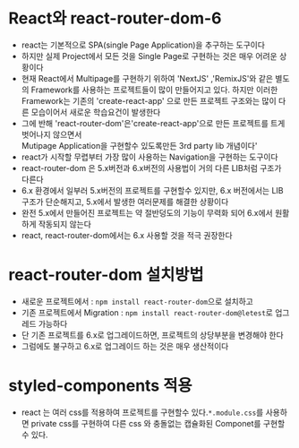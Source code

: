 # React와 react-router-dom-6

- react는 기본적으로 SPA(single Page Application)을 추구하는 도구이다
- 하지만 실제 Project에서 모든 것을 Single Page로 구현하는 것은 매우 어려운 상황이다
- 현재 React에서 Multipage를 구현하기 위하여 'NextJS' ,'RemixJS'와 같은 별도의
  Framework를 사용하는 프로젝트들이 많이 만들어지고 있다. 하지만
  이러한 Framework는 기존의 'create-react-app' 으로 만든 프로젝트 구조와는 많이 다른 모습이어서
  새로운 학습요건이 발생한다
- 그에 반해 'react-router-dom'은'create-react-app'으로 만든 프로젝트를 트게 벗어나지 않으면서  
  Mutipage Application을 구현할수 있도록만든 3rd party lib 개념이다'
- react가 시작할 무렵부터 가장 많이 사용하는 Navigation을 구현하는 도구이다
- react-router-dom 은 5.x버전과 6.x버전의 사용법이 거의 다른 LIB처럼 구조가 다른다
- 6.x 환경에서 일부러 5.x버전의 프로젝트를 구현할수 있지만, 6.x 버전에서는 LIB구조가 단순해지고,
  5.x에서 발생한 여러문제를 해결한 상황이다
- 완전 5.x에서 만들어진 프로젝트는 약 절반덩도의 기능이 무력화 되어 6.x에서 원활하게 작동되지 않는다
- react, react-router-dom에서는 6.x 사용할 것을 적극 권장한다

# react-router-dom 설치방법

- 새로운 프로젝트에서 : `npm install react-router-dom`으로 설치하고
- 기존 프로젝트에서 Migration : `npm install react-router-dom@letest`로 업그레드 가능하다
- 단 기존 프로젝트를 6.x로 업그레이드하면, 프로젝트의 상당부분을 변경해야 한다
- 그럼에도 불구하고 6.x로 업그레이드 하는 것은 매우 생산적이다

# styled-components 적용

- react 는 여러 css를 적용하여 프로젝트를 구현할수 있다.`*.module.css`를 사용하면
  private css를 구현하여 다른 css 와 충돌없는 캡슐화된 Componet를 구현할 수 있다.
